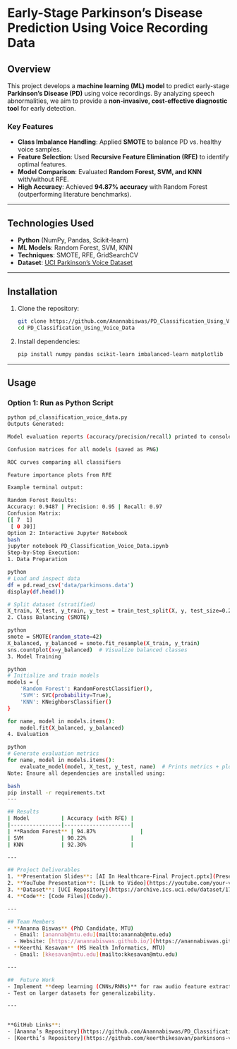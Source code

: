 

# Early-Stage Parkinson’s Disease Prediction Using Voice Recording Data  

##  Overview  
This project develops a **machine learning (ML) model** to predict early-stage **Parkinson’s Disease (PD)** using voice recordings. By analyzing speech abnormalities, we aim to provide a **non-invasive, cost-effective diagnostic tool** for early detection.  

###  Key Features  
- **Class Imbalance Handling**: Applied **SMOTE** to balance PD vs. healthy voice samples.  
- **Feature Selection**: Used **Recursive Feature Elimination (RFE)** to identify optimal features.  
- **Model Comparison**: Evaluated **Random Forest, SVM, and KNN** with/without RFE.  
- **High Accuracy**: Achieved **94.87% accuracy** with Random Forest (outperforming literature benchmarks).  

---  

## Technologies Used  
- **Python** (NumPy, Pandas, Scikit-learn)  
- **ML Models**: Random Forest, SVM, KNN  
- **Techniques**: SMOTE, RFE, GridSearchCV  
- **Dataset**: [UCI Parkinson’s Voice Dataset](https://archive.ics.uci.edu/dataset/174/parkinsons)  

---  

##  Installation  
1. Clone the repository:  
   ```bash  
   git clone https://github.com/Anannabiswas/PD_Classification_Using_Voice_Data.git
   cd PD_Classification_Using_Voice_Data
   ```  
2. Install dependencies:  
   ```bash  
   pip install numpy pandas scikit-learn imbalanced-learn matplotlib  
   ```  

---  

##  Usage  
### Option 1: Run as Python Script
```bash
python pd_classification_voice_data.py
Outputs Generated:

Model evaluation reports (accuracy/precision/recall) printed to console

Confusion matrices for all models (saved as PNG)

ROC curves comparing all classifiers

Feature importance plots from RFE

Example terminal output:

Random Forest Results:
Accuracy: 0.9487 | Precision: 0.95 | Recall: 0.97
Confusion Matrix:
[[ 7  1]
 [ 0 30]]
Option 2: Interactive Jupyter Notebook
bash
jupyter notebook PD_Classification_Voice_Data.ipynb
Step-by-Step Execution:
1. Data Preparation

python
# Load and inspect data
df = pd.read_csv('data/parkinsons.data')
display(df.head())

# Split dataset (stratified)
X_train, X_test, y_train, y_test = train_test_split(X, y, test_size=0.2, stratify=y)
2. Class Balancing (SMOTE)

python
smote = SMOTE(random_state=42)
X_balanced, y_balanced = smote.fit_resample(X_train, y_train)
sns.countplot(x=y_balanced)  # Visualize balanced classes
3. Model Training

python
# Initialize and train models
models = {
    'Random Forest': RandomForestClassifier(),
    'SVM': SVC(probability=True),
    'KNN': KNeighborsClassifier()
}

for name, model in models.items():
    model.fit(X_balanced, y_balanced)
4. Evaluation

python
# Generate evaluation metrics
for name, model in models.items():
    evaluate_model(model, X_test, y_test, name)  # Prints metrics + plots
Note: Ensure all dependencies are installed using:

bash
pip install -r requirements.txt
---  

## Results  
| Model          | Accuracy (with RFE) |  
|----------------|---------------------|  
| **Random Forest** | 94.87%              |  
| SVM            | 90.22%              |  
| KNN            | 92.30%              |  

---  

## Project Deliverables  
1. **Presentation Slides**: [AI In Healthcare-Final Project.pptx](Presentation_Slide/Final_Project_Grp15.pptx)  
2. **YouTube Presentation**: [Link to Video](https://youtube.com/your-video-link)  
3. **Dataset**: [UCI Repository](https://archive.ics.uci.edu/dataset/174/parkinsons) or [Zipped File](Data/parkinsons.zip)  
4. **Code**: [Code Files](Code/).  

---  

## Team Members  
- **Ananna Biswas** (PhD Candidate, MTU)  
  - Email: [anannab@mtu.edu](mailto:anannab@mtu.edu)  
  - Website: [https://anannabiswas.github.io/](https://anannabiswas.github.io/)  
- **Keerthi Kesavan** (MS Health Informatics, MTU)  
  - Email: [kkesavan@mtu.edu](mailto:kkesavan@mtu.edu)  

---  

##  Future Work  
- Implement **deep learning (CNNs/RNNs)** for raw audio feature extraction.  
- Test on larger datasets for generalizability.  

---  
 

**GitHub Links**:  
- [Ananna’s Repository](https://github.com/Anannabiswas/PD_Classification_Using_Voice_Data/tree/main)  
- [Keerthi’s Repository](https://github.com/keerthikesavan/parkinsons-voice-prediction)  

